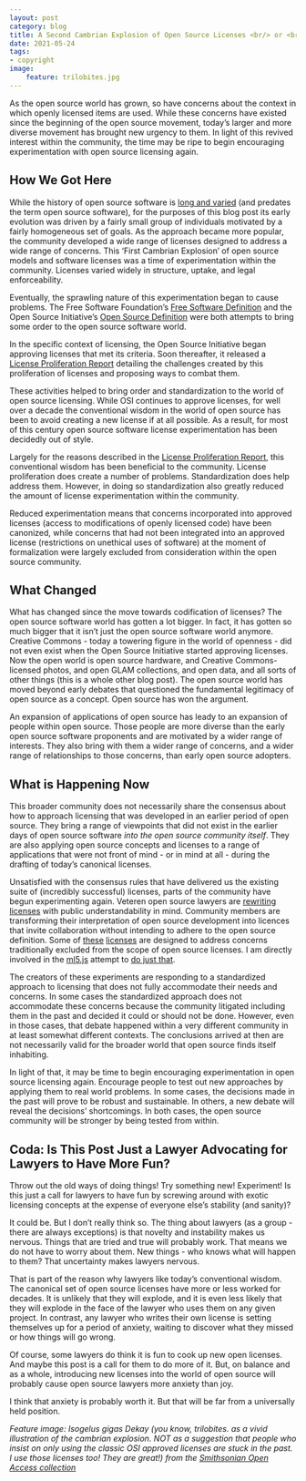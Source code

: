 ```yaml
---
layout: post
category: blog
title: A Second Cambrian Explosion of Open Source Licenses <br/> or <br/>Is it Time For Open Source Lawyers to Have Fun Again?
date: 2021-05-24
tags:
- copyright
image:
    feature: trilobites.jpg
---
```

As the open source world has grown, so have concerns about the context in which openly licensed items are used.  While these concerns have existed since the beginning of the open source movement, today’s larger and more diverse movement has brought new urgency to them.  In light of this revived interest within the community, the time may be ripe to begin encouraging experimentation with open source licensing again.

## How We Got Here

While the history of open source software is [long and varied](https://en.wikipedia.org/wiki/Open-source_software) (and predates the term open source software), for the purposes of this blog post its early evolution was driven by a fairly small group of individuals motivated by a fairly homogeneous set of goals.  As the approach became more popular, the community developed a wide range of licenses designed to address a wide range of concerns.  This ‘First Cambrian Explosion’ of open source models and software licenses was a time of experimentation within the community.  Licenses varied widely in structure, uptake, and legal enforceability.

Eventually, the sprawling nature of this experimentation began to cause problems.  The Free Software Foundation’s [Free Software Definition](https://en.wikipedia.org/wiki/The_Free_Software_Definition) and the Open Source Initiative’s [Open Source Definition](https://en.wikipedia.org/wiki/The_Open_Source_Definition) were both attempts to bring some order to the open source software world.

In the specific context of licensing, the Open Source Initiative began approving licenses that met its criteria.  Soon thereafter, it released a [License Proliferation Report](https://opensource.org/proliferation-report) detailing the challenges created by this proliferation of licenses and proposing ways to combat them.

These activities helped to bring order and standardization to the world of open source licensing.  While OSI continues to approve licenses, for well over a decade the conventional wisdom in the world of open source has been to avoid creating a new license if at all possible.  As a result, for most of this century open source software license experimentation has been decidedly out of style.

Largely for the reasons described in the [License Proliferation Report](https://opensource.org/proliferation-report), this conventional wisdom has been beneficial to the community.  License proliferation does create a number of problems.  Standardization does help address them.  However, in doing so standardization also greatly reduced the amount of license experimentation within the community.

Reduced experimentation means that concerns incorporated into approved licenses (access to modifications of openly licensed code) have been canonized, while concerns that had not been integrated into an approved license (restrictions on unethical uses of software) at the moment of formalization were largely excluded from consideration within the open source community.

## What Changed

What has changed since the move towards codification of licenses?  The open source software world has gotten a lot bigger.  In fact, it has gotten so much bigger that it isn’t just the open source software world anymore.  Creative Commons - today a towering figure in the world of openness - did not even exist when the Open Source Initiative started approving licenses.  Now the open world is open source hardware, and Creative Commons-licensed photos, and open GLAM collections, and open data, and all sorts of other things (this is a whole other blog post).  The open source world has moved beyond early debates that questioned the fundamental legitimacy of open source as a concept. Open source has won the argument.

An expansion of applications of open source has leady to an expansion of people within open source.  Those people are more diverse than the early open source software proponents and are motivated by a wider range of interests.  They also bring with them a wider range of concerns, and a wider range of relationships to those concerns, than early open source adopters.

## What is Happening Now

This broader community does not necessarily share the consensus about how to approach licensing that was developed in an earlier period of open source.  They bring a range of viewpoints that did not exist in the earlier days of open source software *into the open source community itself*.  They are also applying open source concepts and licenses to a range of applications that were not front of mind - or in mind at all - during the drafting of today’s canonical licenses.  

Unsatisfied with the consensus rules that have delivered us the existing suite of (incredibly successful) licenses, parts of the community have begun experimenting again.  Veteren open source lawyers are [rewriting licenses](https://blueoakcouncil.org/license/1.0.0) with public understandability in mind.  Community members are transforming their interpretation of open source development into licences that invite collaboration without intending to adhere to the open source definition. Some of [these](https://anticapitalist.software/) [licenses](https://firstdonoharm.dev/version/2/1/license/) are designed to address concerns traditionally excluded from the scope of open source licenses.  I am directly involved in the [ml5.js](https://ml5js.org/) attempt to [do just that](https://github.com/ml5js/Code-of-Conduct).

The creators of these experiments are responding to a standardized approach to licensing that does not fully accommodate their needs and concerns.  In some cases the standardized approach does not accommodate these concerns because the community litigated including them in the past and decided it could or should not be done.  However, even in those cases, that debate happened within a very different community in at least somewhat different contexts.  The conclusions arrived at then are not necessarily valid for the broader world that open source finds itself inhabiting.

In light of that, it may be time to begin encouraging experimentation in open source licensing again.  Encourage people to test out new approaches by applying them to real world problems. In some cases, the decisions made in the past will prove to be robust and sustainable. In others, a new debate will reveal the decisions’ shortcomings. In both cases, the open source community will be stronger by being tested from within.

## Coda: Is This Post Just a Lawyer Advocating for Lawyers to Have More Fun?

Throw out the old ways of doing things!  Try something new! Experiment! Is this just a call for lawyers to have fun by screwing around with exotic licensing concepts at the expense of everyone else’s stability (and sanity)?

It could be.  But I don’t really think so.  The thing about lawyers (as a group - there are always exceptions) is that novelty and instability makes us nervous.  Things that are tried and true will probably work.  That means we do not have to worry about them.  New things - who knows what will happen to them?  That uncertainty makes lawyers nervous.

That is part of the reason why lawyers like today’s conventional wisdom.  The canonical set of open source licenses have more or less worked for decades.  It is unlikely that they will explode, and it is even less likely that they will explode in the face of the lawyer who uses them on any given project.  In contrast, any lawyer who writes their own license is setting themselves up for a period of anxiety, waiting to discover what they missed or how things will go wrong.

Of course, some lawyers do think it is fun to cook up new open licenses.  And maybe this post is a call for them to do more of it. But, on balance and as a whole, introducing new licenses into the world of open source will probably cause open source lawyers more anxiety than joy.

I think that anxiety is probably worth it.  But that will be far from a universally held position.


*Feature image: Isogelus gigas Dekay (you know, trilobites. as a vivid illustration of the cambrian explosion. NOT as a suggestion that people who insist on only using the classic OSI approved licenses are stuck in the past. I use those licenses too! They are great!) from the [Smithsonian Open Access collection](https://www.si.edu/object/isotelus-gigas-dekay:nmnhpaleobiology_3021058)*
